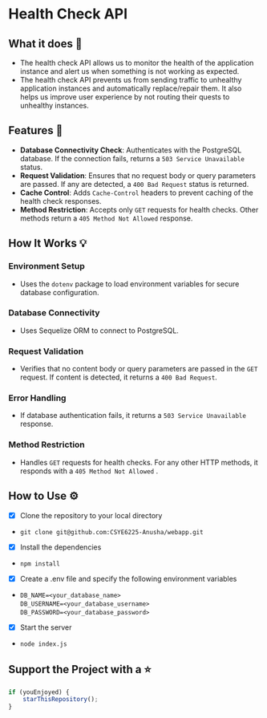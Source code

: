 # Health Check API

## What it does 🤖
- The health check API allows us to monitor the health of the application instance and alert us when something is not working as expected.
- The health check API prevents us from sending traffic to unhealthy application instances and automatically replace/repair them. It also helps us improve user experience by not routing their quests to unhealthy instances.
  
## Features 🚀
- **Database Connectivity Check**: Authenticates with the PostgreSQL database. If the connection fails, returns a `503 Service Unavailable` status.
- **Request Validation**: Ensures that no request body or query parameters are passed. If any are detected, a `400 Bad Request` status is returned.
- **Cache Control**: Adds `Cache-Control` headers to prevent caching of the health check responses.
- **Method Restriction**: Accepts only `GET` requests for health checks. Other methods return a `405 Method Not Allowed` response.

## How It Works 💡

### Environment Setup

- Uses the `dotenv` package to load environment variables for secure database configuration.

### Database Connectivity

- Uses Sequelize ORM to connect to PostgreSQL.

### Request Validation

- Verifies that no content body or query parameters are passed in the `GET` request. If content is detected, it returns a `400 Bad Request`.

### Error Handling

- If database authentication fails, it returns a `503 Service Unavailable` response.

### Method Restriction

- Handles `GET` requests for health checks. For any other HTTP methods, it responds with a `405 Method Not Allowed` .

## How to Use ⚙

- [x] Clone the repository to your local directory
- `git clone git@github.com:CSYE6225-Anusha/webapp.git`

- [x] Install the dependencies
- `npm install` 
  
- [x] Create a .env file and specify the following environment variables
- `DB_NAME=<your_database_name>` \
  `DB_USERNAME=<your_database_username>` \
  `DB_PASSWORD=<your_database_password>`

- [x] Start the server
- `node index.js`
  
## Support the Project with a ⭐ 
```javascript
if (youEnjoyed) {
    starThisRepository();
}




